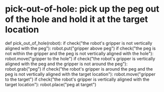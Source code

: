 # pick-out-of-hole: pick up the peg out of the hole and hold it at the target location
def pick_out_of_hole(robot):
    if check("the robot's gripper is not vertically aligned with the peg"):
        robot.put("gripper above peg")
    if check("the peg is not within the gripper and the peg is not vertically aligned with the hole"):
        robot.move("gripper to the hole")
    if check("the robot's gripper is vertically aligned with the peg and the gripper is not around the peg"):
        robot.grab("peg")
    if check("the robot's gripper is around the peg and the peg is not vertically aligned with the target location"):
        robot.move("gripper to the target")
    if check("the robot's gripper is vertically aligned with the target location"):
        robot.place("peg at target")